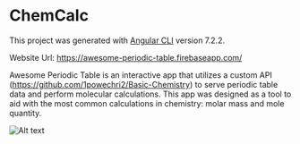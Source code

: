 # ChemCalc

This project was generated with [Angular CLI](https://github.com/angular/angular-cli) version 7.2.2.

Website Url: https://awesome-periodic-table.firebaseapp.com/

Awesome Periodic Table is an interactive app that utilizes a custom API (https://github.com/1powechri2/Basic-Chemistry) to serve periodic table data and perform molecular calculations. This app was designed as a tool to aid with the most common calculations in chemistry: molar mass and mole quantity.

![Alt text](./src/assets/images/screencapture-awesome-periodic-table-firebaseapp-2019-02-18-10_03_36?raw=true)
